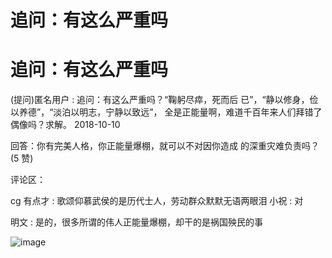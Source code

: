 # 追问：有这么严重吗

# 追问：有这么严重吗

(提问)匿名用户 : 追问：有这么严重吗？“鞠躬尽瘁，死而后 已”，“静以修身，俭以养德”，“淡泊以明志，宁静以致远”， 全是正能量啊，难道千百年来人们拜错了偶像吗？求解。 2018-10-10

回答：你有完美人格，你正能量爆棚，就可以不对因你造成 的深重灾难负责吗？(5 赞)

评论区：

cg 有点才 : 歌颂仰慕武侯的是历代士人，劳动群众默默无语两眼泪 小祝 : 对

明文 : 是的，很多所谓的伟人正能量爆棚，却干的是祸国殃民的事

![image](img/Image_251.png)